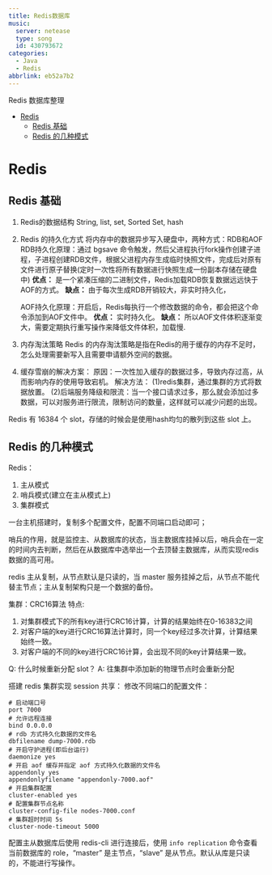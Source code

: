 ```yaml
---
title: Redis数据库
music:
  server: netease
  type: song
  id: 430793672
categories:
  - Java
  - Redis
abbrlink: eb52a7b2
---
```


Redis 数据库整理

<!-- more -->

<!-- @import "[TOC]" {cmd="toc" depthFrom=2 depthTo=6 orderedList=true} -->

<!-- code_chunk_output -->

- [Redis](#redis)
  - [Redis 基础](#redis-基础)
  - [Redis 的几种模式](#redis-的几种模式)

<!-- /code_chunk_output -->

# Redis

## Redis 基础
1. Redis的数据结构
   String, list, set, Sorted Set, hash
2. Redis 的持久化方式
   将内存中的数据异步写入硬盘中，两种方式：RDB和AOF
   RDB持久化原理：通过 bgsave 命令触发，然后父进程执行fork操作创建子进程，子进程创建RDB文件，根据父进程内存生成临时快照文件，完成后对原有文件进行原子替换(定时一次性将所有数据进行快照生成一份副本存储在硬盘中)
   **优点：** 是一个紧凑压缩的二进制文件，Redis加载RDB恢复数据远远快于AOF的方式。
   **缺点：** 由于每次生成RDB开销较大，非实时持久化，

   AOF持久化原理：开启后，Redis每执行一个修改数据的命令，都会把这个命令添加到AOF文件中。
   **优点：** 实时持久化。
   **缺点：** 所以AOF文件体积逐渐变大，需要定期执行重写操作来降低文件体积，加载慢.
3. 内存淘汰策略
   Redis 的内存淘汰策略是指在Redis的用于缓存的内存不足时，怎么处理需要新写入且需要申请额外空间的数据。

4. 缓存雪崩的解决方案：
   原因：一次性加入缓存的数据过多，导致内存过高，从而影响内存的使用导致宕机。
   解决方法：
   (1)redis集群，通过集群的方式将数据放置。
   (2)后端服务降级和限流：当一个接口请求过多，那么就会添加过多数据，可以对服务进行限流，限制访问的数量，这样就可以减少问题的出现。

Redis 有 16384 个 slot，存储的时候会是使用hash均匀的散列到这些 slot 上。

## Redis 的几种模式
Redis：
1. 主从模式
2. 哨兵模式(建立在主从模式上)
3. 集群模式

一台主机搭建时，复制多个配置文件，配置不同端口启动即可；

哨兵的作用，就是监控主、从数据库的状态，当主数据库挂掉以后，哨兵会在一定的时间内去判断，然后在从数据库中选举出一个去顶替主数据库，从而实现redis数据的高可用。


redis 主从复制，从节点默认是只读的，当 master 服务挂掉之后，从节点不能代替主节点；主从复制架构只是一个数据的备份。

集群：CRC16算法
特点:
1. 对集群模式下的所有key进行CRC16计算，计算的结果始终在0-16383之间
2. 对客户端的key进行CRC16算法计算时，同一个key经过多次计算，计算结果始终一致。
3. 对客户端的不同的key进行CRC16计算，会出现不同的key计算结果一致。

Q: 什么时候重新分配 slot？
A: 往集群中添加新的物理节点时会重新分配


搭建 redis 集群实现 session 共享：
修改不同端口的配置文件：
```bash{.line-numbers}
# 启动端口号
port 7000
# 允许远程连接
bind 0.0.0.0
# rdb 方式持久化数据的文件名
dbfilename dump-7000.rdb
# 开启守护进程(即后台运行)
daemonize yes
# 开启 aof 缓存并指定 aof 方式持久化数据的文件名
appendonly yes
appendonlyfilename "appendonly-7000.aof"
# 开启集群配置
cluster-enabled yes
# 配置集群节点名称
cluster-config-file nodes-7000.conf
# 集群超时时间 5s
cluster-node-timeout 5000
```

配置主从数据库后使用 redis-cli 进行连接后，使用 `info replication` 命令查看当前数据库的 role，“master” 是主节点，“slave” 是从节点。默认从库是只读的，不能进行写操作。